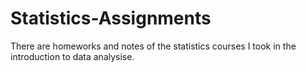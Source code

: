# Statistics-Assignments
There are homeworks and notes of the statistics courses I took in the introduction to data analysise.
